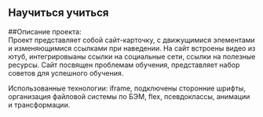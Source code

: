 ## Научиться учиться

##Описание проекта:  
Проект представляет собой сайт-карточку, с движущимися элементами и изменяющимися ссылками при наведении. На сайт встроены видео из ютуб, интегрировыаны ссылки на социальные сети, ссылки на полезные ресурсы. Сайт посвящен проблемам обучения, представляет набор советов для успешного обучения.

Использованные технологии: iframe, подключены сторонние шрифты, организация файловой системы по БЭМ, flex, псевдоклассы, анимации и трансформации.

